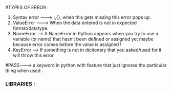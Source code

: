 #TYPES OF ERROR :

1) Syntax error ---> :,{}, when this gets missing this error pops up.
2) ValueError ---> When the data entered is not in expected format/datatype.
3) NameError --> A NameError in Python appears when you try to use a variable (or name) that hasn’t been defined or assigned yet maybe because error comes before the value is assigned !
4) KeyError --> If something is not in dictionary that you asked/used for it will throw this error

#PASS---> a keyword in python with feature that just ignores the particular thing when used .

### LIBRARIES : 

